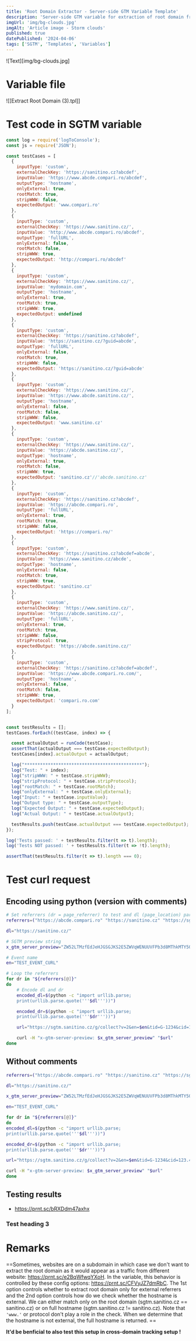 ```yaml
---
title: 'Root Domain Extractor - Server-side GTM Variable Template'
description: 'Server-side GTM variable for extraction of root domain from URL - can be useful for grouping of referral traffic sources, like facebook or instagram, in GA4.'
imgUrl: 'img/bg-clouds.jpg'
imgAlt: 'Article image - Storm clouds'
published: true
datePublished: '2024-04-06'
tags: ['SGTM', 'Templates', 'Variables']
---
```


![Text][img/bg-clouds.jpg]

# Variable file

![[Extract Root Domain (3).tpl]]

# Test code in SGTM variable

```js
const log = require('logToConsole');
const js = require('JSON');

const testCases = [
  {
    inputType: 'custom',
    externalCheckKey: 'https://sanitino.cz?abcdef',
    inputValue: 'https://www.abcde.compari.ro/abcdef',
    outputType: 'hostname',
    onlyExternal: true,
    rootMatch: true,
    stripWWW: false,
    expectedOutput: 'www.compari.ro'
  },
  {
    inputType: 'custom',
    externalCheckKey: 'https://www.sanitino.cz/',
    inputValue: 'http://www.abcde.compari.ro/abcdef',
    outputType: 'fullURL',
    onlyExternal: false,
    rootMatch: false,
    stripWWW: true,
    expectedOutput: 'http://compari.ro/abcdef'
  },
  {
    inputType: 'custom',
    externalCheckKey: 'https://www.sanitino.cz/',
    inputValue: 'mydomain.com',
    outputType: 'hostname',
    onlyExternal: true,
    rootMatch: true,
    stripWWW: true,
    expectedOutput: undefined
  },
  {
    inputType: 'custom',
    externalCheckKey: 'https://sanitino.cz?abcdef',
    inputValue: 'https://sanitino.cz/?guid=abcde',
    outputType: 'fullURL',
    onlyExternal: false,
    rootMatch: true,
    stripWWW: false,
    expectedOutput: 'https://sanitino.cz/?guid=abcde'
  },
  {
    inputType: 'custom',
    externalCheckKey: 'https://www.sanitino.cz/',
    inputValue: 'https://www.abcde.sanitino.cz/',
    outputType: 'hostname',
    onlyExternal: false,
    rootMatch: false,
    stripWWW: false,
    expectedOutput: 'www.sanitino.cz'
  },
  {
    inputType: 'custom',
    externalCheckKey: 'https://www.sanitino.cz/',
    inputValue: 'https://abcde.sanitino.cz/',
    outputType: 'hostname',
    onlyExternal: true,
    rootMatch: false,
    stripWWW: true,
    expectedOutput: 'sanitino.cz'//'abcde.sanitino.cz'
  },
  {
    inputType: 'custom',
    externalCheckKey: 'https://sanitino.cz?abcdef',
    inputValue: 'https://abcde.compari.ro',
    outputType: 'fullURL',
    onlyExternal: true,
    rootMatch: true,
    stripWWW: false,
    expectedOutput: 'https://compari.ro/'
  },
  {
    inputType: 'custom',
    externalCheckKey: 'https://sanitino.cz?abcdef=abcde',
    inputValue: 'https://www.sanitino.cz/abcde',
    outputType: 'hostname',
    onlyExternal: false,
    rootMatch: true,
    stripWWW: true,
    expectedOutput: 'sanitino.cz'
  },
  {
    inputType: 'custom',
    externalCheckKey: 'https://www.sanitino.cz/',
    inputValue: 'https://abcde.sanitino.cz/',
    outputType: 'fullURL',
    onlyExternal: true,
    rootMatch: true,
    stripWWW: false,
    stripProtocol: true,
    expectedOutput: 'https://abcde.sanitino.cz/'
  },
  {
    inputType: 'custom',
    externalCheckKey: 'https://sanitino.cz?abcdef=abcdef',
    inputValue: 'https://www.abcde.compari.ro.com/',
    outputType: 'hostname',
    onlyExternal: false,
    rootMatch: false,
    stripWWW: true,
    expectedOutput: 'compari.ro.com'
  }
];


const testResults = [];
testCases.forEach((testCase, index) => {

  const actualOutput = runCode(testCase);
  assertThat(actualOutput === testCase.expectedOutput);
  testCases[index].actualOutput = actualOutput;

  log("*********************************************");
  log("Test: " + index);
  log("stripWWW: " + testCase.stripWWW);
  log("stripProtocol: " + testCase.stripProtocol);
  log("rootMatch: " + testCase.rootMatch);
  log("onlyExternal: " + testCase.onlyExternal);
  log("Input: " + testCase.inputValue);
  log("Output type: " + testCase.outputType);
  log("Expected Output: " + testCase.expectedOutput);
  log("Actual Output: " + testCase.actualOutput);

  testResults.push(testCase.actualOutput === testCase.expectedOutput);
});

log('Tests passed: ' + testResults.filter(t => t).length);
log('Tests NOT passed: ' + testResults.filter(t => !t).length);

assertThat(testResults.filter(t => t).length === 0);
```

# Test curl request
## Encoding using python (version with comments)

```bash
# Set referrers (dr = page_referrer) to test and dl (page_location) params
referrers=("https://abcde.compari.ro" "https://sanitino.cz" "https://sgtm.sanitino.io.cz" "https://sgtm.sanitino.cz" "https://www.i.facebook.com" "https://lm.facebook.com/abcdefghijklmnop")

dl="https://sanitino.cz/"

# SGTM preview string
x_gtm_server_preview="ZW52LTMzfEdJeHJGSGJKS2E5ZWVqWENUUVFPb3d8MThkMTY5OGFkNDRhMjlmNGUyYmMw"

# Event name
en="TEST_EVENT_CURL"

# Loop the referrers
for dr in "${referrers[@]}"
do
	# Encode dl and dr
	encoded_dl=$(python -c "import urllib.parse;
	print(urllib.parse.quote('''$dl'''))")

	encoded_dr=$(python -c "import urllib.parse;
	print(urllib.parse.quote('''$dr'''))")

	url="https://sgtm.sanitino.cz/g/collect?v=2&en=$en&tid=G-1234&cid=123.456&dl=$encoded_dl&dr=$encoded_dr"

	curl -H "x-gtm-server-preview: $x_gtm_server_preview" "$url"
done
```

## Without comments

```bash
referrers=("https://abcde.compari.ro" "https://sanitino.cz" "https://sgtm.sanitino.io.cz" "https://sgtm.sanitino.cz" "https://www.i.facebook.com" "https://lm.facebook.com/abcdefghijklmnop")

dl="https://sanitino.cz/"

x_gtm_server_preview="ZW52LTMzfEdJeHJGSGJKS2E5ZWVqWENUUVFPb3d8MThkMTY5OGFkNDRhMjlmNGUyYmMw"

en="TEST_EVENT_CURL"

for dr in "${referrers[@]}"
do
encoded_dl=$(python -c "import urllib.parse;
print(urllib.parse.quote('''$dl'''))")

encoded_dr=$(python -c "import urllib.parse;
print(urllib.parse.quote('''$dr'''))")

url="https://sgtm.sanitino.cz/g/collect?v=2&en=$en&tid=G-1234&cid=123.456&dl=$encoded_dl&dr=$encoded_dr"

curl -H "x-gtm-server-preview: $x_gtm_server_preview" "$url"
done
```

## Testing results

-   https://prnt.sc/bRXDdm47axhx

### Test heading 3

# Remarks

==Sometimes, websites are on a subdomain in which case we don't want to extract the root domain as it would appear as a traffic from different website: https://prnt.sc/e2BqWfwqYXoH. In the variable, this behavior is controlled by these config options: https://prnt.sc/CFVyJZ7dmRbC. The 1st option controls whether to extract root domain only for external referrers and the 2nd option controls how do we check whether the hostname is external. We can either match only on the root domain (sgtm.sanitino.cz == sanitino.cz) or on full hostname (sgtm.sanitino.cz != sanitino.cz). Note that `'www.'` or protocol don't play a role in the check. When we determine that the hostname is not external, the full hostname is returned. ==

**It'd be benficial to also test this setup in cross-domain tracking setup !**
